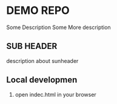 # DEMO REPO

Some Description
Some More description

## SUB HEADER

description about sunheader

## Local developmen

1. open indec.html in your browser
